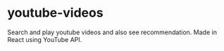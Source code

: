 # youtube-videos
Search and play youtube videos and also see recommendation. Made in React using YouTube API.

